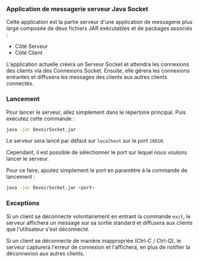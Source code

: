 ### Application de messagerie serveur Java Socket

Cette application est la partie serveur d'une application de messagerie plus large composée de deux fichiers JAR exécutables et de packages associés :
- Côté Serveur
- Côté Client

L'application actuelle créera un Serveur Socket et attendra les connexions des clients via des Connexions Socket.
Ensuite, elle gérera les connexions entrantes et diffusera les messages des clients aux autres clients connectés.

### Lancement

Pour lancer le serveur, allez simplement dans le répertoire principal.
Puis exécutez cette commande :

```bash
java -jar DevoirSocket.jar
```

Le serveur sera lancé par défaut sur `localhost` sur le port `10810`.

Cependant, il est possible de sélectionner le port sur lequel nous voulons lancer le serveur.

Pour ce faire, ajoutez simplement le port en paramètre à la commande de lancement :

```bash
java -jar DevoirSocket.jar <port>
```

### Exceptions

Si un client se déconnecte volontairement en entrant la commande `exit`,
le serveur affichera un message sur sa sortie standard et diffusera aux clients que l'utilisateur s'est déconnecté.

Si un client se déconnecte de manière inappropriée (Ctrl-C / Ctrl-Q), le serveur capturera l'erreur de connexion et l'affichera, en plus de notifier la déconnexion aux autres clients.

